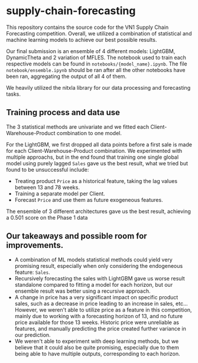 # supply-chain-forecasting

This repository contains the source code for the VN1 Supply Chain Forecasting competition. Overall, we utilized a combination of statistical and machine learning models to achieve our best possible results.

Our final submission is an ensemble of 4 different models: LightGBM, DynamicTheta and 2 variation of MFLES. The notebook used to train each respective models can be found in `notebooks/{model_name}.ipynb`. The file `notebook/ensemble.ipynb` should be ran after all the other notebooks have been ran, aggregating the output of all 4 of them.

We heavily utilized the nitxla library for our data processing and forecasting tasks.

## Training process and data use

The 3 statistical methods are univariate and we fitted each Client-Warehouse-Product combination to one model. 

For the LightGBM, we first dropped all data points before a first sale is made for each Client-Warehouse-Product combination. We experimented with multiple approachs, but in the end found that training one single global model using purely lagged `Sales` gave us the best result, what we tried but found to be unsuccessful include:
- Treating product `Price` as a historical feature, taking the lag values between 13 and 78 weeks.
- Training a separate model per Client.
- Forecast `Price` and use them as future exogeneous features.

The ensemble of 3 different architectures gave us the best result, achieving a 0.501 score on the Phase 1 data  
## Our takeaways and possible room for improvements.

- A combination of ML models statistical methods could yield very promising result, especially when only considering the endogeneous feature: `Sales`.
- Recursively forecasting the sales with LightGBM gave us worse result standalone compared to fitting a model for each horizon, but our ensemble result was better using a recursive approach.
- A change in price has a very significant impact on specific product sales, such as a decrease in price leading to an increase in sales, etc... However, we weren't able to utilize price as a feature in this competition, mainly due to working with a forecasting horizon of 13, and no future price available for those 13 weeks. Historic price were unreliable as features, and manually predicting the price created further variance in our prediction.
- We weren't able to experiment with deep learning methods, but we believe that it could also be quite promising, especially due to them being able to have multiple outputs, corresponding to each horizon.
